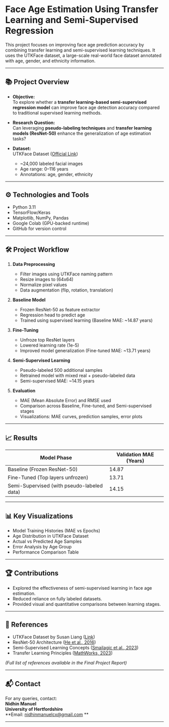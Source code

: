 # Face Age Estimation Using Transfer Learning and Semi-Supervised Regression

This project focuses on improving face age prediction accuracy by combining transfer learning and semi-supervised learning techniques. It uses the UTKFace dataset, a large-scale real-world face dataset annotated with age, gender, and ethnicity information.

---

## 📚 Project Overview

- **Objective:**  
  To explore whether a **transfer learning-based semi-supervised regression model** can improve face age detection accuracy compared to traditional supervised learning methods.

- **Research Question:**  
  Can leveraging **pseudo-labeling techniques** and **transfer learning models (ResNet-50)** enhance the generalization of age estimation tasks?

- **Dataset:**  
  UTKFace Dataset ([Official Link](https://susanqq.github.io/UTKFace/))  
  - ~24,000 labeled facial images
  - Age range: 0–116 years
  - Annotations: age, gender, ethnicity

---

## ⚙️ Technologies and Tools

- Python 3.11
- TensorFlow/Keras
- Matplotlib, NumPy, Pandas
- Google Colab (GPU-backed runtime)
- GitHub for version control

---

## 🛠️ Project Workflow

1. **Data Preprocessing**
   - Filter images using UTKFace naming pattern
   - Resize images to (64x64)
   - Normalize pixel values
   - Data augmentation (flip, rotation, translation)

2. **Baseline Model**
   - Frozen ResNet-50 as feature extractor
   - Regression head to predict age
   - Trained using supervised learning (Baseline MAE: ~14.87 years)

3. **Fine-Tuning**
   - Unfroze top ResNet layers
   - Lowered learning rate (1e-5)
   - Improved model generalization (Fine-tuned MAE: ~13.71 years)

4. **Semi-Supervised Learning**
   - Pseudo-labeled 500 additional samples
   - Retrained model with mixed real + pseudo-labeled data
   - Semi-supervised MAE: ~14.15 years

5. **Evaluation**
   - MAE (Mean Absolute Error) and RMSE used
   - Comparison across Baseline, Fine-tuned, and Semi-supervised stages
   - Visualizations: MAE curves, prediction samples, error plots

---

## 📈 Results

| Model Phase        | Validation MAE (Years) |
|--------------------|-------------------------|
| Baseline (Frozen ResNet-50) | 14.87 |
| Fine-Tuned (Top layers unfrozen) | 13.71 |
| Semi-Supervised (with pseudo-labeled data) | 14.15 |

---

## 📊 Key Visualizations

- Model Training Histories (MAE vs Epochs)
- Age Distribution in UTKFace Dataset
- Actual vs Predicted Age Samples
- Error Analysis by Age Group
- Performance Comparison Table

---

## 🏆 Contributions

- Explored the effectiveness of semi-supervised learning in face age estimation.
- Reduced reliance on fully labeled datasets.
- Provided visual and quantitative comparisons between learning stages.

---

## 📎 References

- UTKFace Dataset by Susan Liang ([Link](https://susanqq.github.io/UTKFace/))
- ResNet-50 Architecture ([He et al., 2016](https://arxiv.org/abs/1512.03385))
- Semi-Supervised Learning Concepts ([Smailagic et al., 2023](https://arxiv.org/abs/2301.09589))
- Transfer Learning Principles ([MathWorks, 2023](https://www.mathworks.com/solutions/deep-learning/transfer-learning.html))

*(Full list of references available in the Final Project Report)*

---

## 📬 Contact

For any queries, contact:  
**Nidhin Manuel**  
**University of Hertfordshire**  
**Email: nidhinmanuelcx@gmail.com **

---
